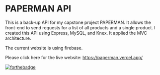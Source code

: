 # PAPERMAN API

This is a back-up API for my capstone project PAPERMAN. It allows the front-end to send requests for a list of all products and a single product. I created this API using Express, MySQL, and Knex. It applied the MVC architecture. 

The current website is using firebase.

Please click here for the live website: https://paperman.vercel.app/

[![forthebadge](https://forthebadge.com/images/badges/built-with-love.svg)](https://forthebadge.com)
